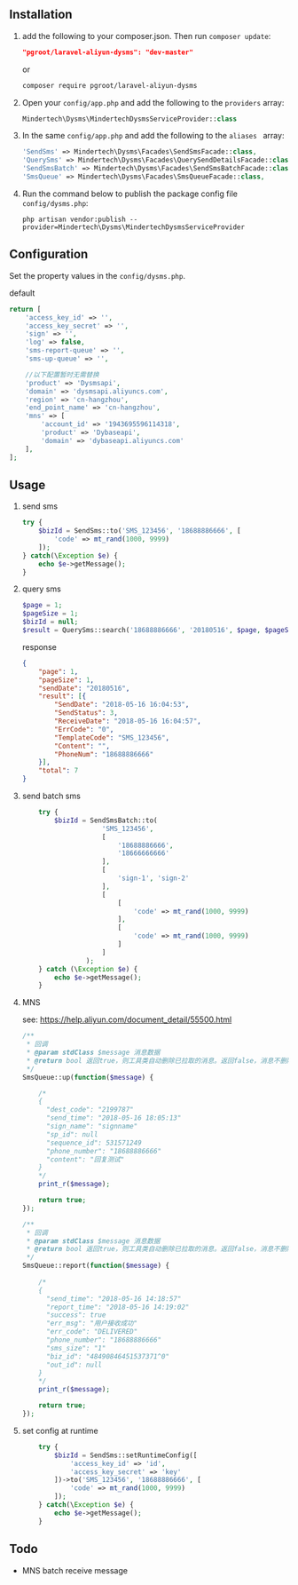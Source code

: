 ## Installation

1. add the following to your composer.json. Then run `composer update`:

    ```json
    "pgroot/laravel-aliyun-dysms": "dev-master"
    ```

    or

    ```bash
    composer require pgroot/laravel-aliyun-dysms
    ```

2. Open your `config/app.php` and add the following to the `providers` array:

    ```php
    Mindertech\Dysms\MindertechDysmsServiceProvider::class
    ```


3. In the same `config/app.php` and add the following to the `aliases ` array: 

    ```php
    'SendSms' => Mindertech\Dysms\Facades\SendSmsFacade::class,
    'QuerySms' => Mindertech\Dysms\Facades\QuerySendDetailsFacade::class,
    'SendSmsBatch' => Mindertech\Dysms\Facades\SendSmsBatchFacade::class,
    'SmsQueue' => Mindertech\Dysms\Facades\SmsQueueFacade::class,
    ```

4. Run the command below to publish the package config file `config/dysms.php`:

    ```shell
    php artisan vendor:publish --provider=Mindertech\Dysms\MindertechDysmsServiceProvider
    ```

## Configuration

Set the property values in the `config/dysms.php`.

default
```php
return [
    'access_key_id' => '',
    'access_key_secret' => '',
    'sign' => '',
    'log' => false,
    'sms-report-queue' => '',
    'sms-up-queue' => '',

    //以下配置暂时无需替换
    'product' => 'Dysmsapi',
    'domain' => 'dysmsapi.aliyuncs.com',
    'region' => 'cn-hangzhou',
    'end_point_name' => 'cn-hangzhou',
    'mns' => [
        'account_id' => '1943695596114318',
        'product' => 'Dybaseapi',
        'domain' => 'dybaseapi.aliyuncs.com'
    ],
];
```



## Usage


1. send sms

    ```php
    try {
        $bizId = SendSms::to('SMS_123456', '18688886666', [
            'code' => mt_rand(1000, 9999)
        ]);
    } catch(\Exception $e) {
        echo $e->getMessage();
    }
    ```

2. query sms 

    ```php 
    $page = 1;
    $pageSize = 1;
    $bizId = null;
    $result = QuerySms::search('18688886666', '20180516', $page, $pageSize, $bizId);
    ```

    response
    
    ```json
    {
        "page": 1,
        "pageSize": 1,
        "sendDate": "20180516",
        "result": [{
            "SendDate": "2018-05-16 16:04:53",
            "SendStatus": 3,
            "ReceiveDate": "2018-05-16 16:04:57",
            "ErrCode": "0",
            "TemplateCode": "SMS_123456",
            "Content": "",
            "PhoneNum": "18688886666"
        }],
        "total": 7
    }
    ```

3. send batch sms

    ```php 
        try {
            $bizId = SendSmsBatch::to(
                        'SMS_123456', 
                        [
                            '18688886666',
                            '18666666666'
                        ], 
                        [
                            'sign-1', 'sign-2'
                        ],
                        [
                            [
                                'code' => mt_rand(1000, 9999)
                            ],
                            [
                                'code' => mt_rand(1000, 9999)
                            ]
                        ]
                    );
        } catch (\Exception $e) {
            echo $e->getMessage();
        }
    ```

4. MNS

    see: https://help.aliyun.com/document_detail/55500.html

    ```php 
    /**
     * 回调
     * @param stdClass $message 消息数据
     * @return bool 返回true，则工具类自动删除已拉取的消息。返回false，消息不删除可以下次获取
     */
    SmsQueue::up(function($message) {
    
        /*
        {
          "dest_code": "2199787"
          "send_time": "2018-05-16 18:05:13"
          "sign_name": "signname"
          "sp_id": null
          "sequence_id": 531571249
          "phone_number": "18688886666"
          "content": "回复测试"
        }
        */
        print_r($message);
    
        return true;
    });
    ```

    ```php 
    /**
     * 回调
     * @param stdClass $message 消息数据
     * @return bool 返回true，则工具类自动删除已拉取的消息。返回false，消息不删除可以下次获取
     */
    SmsQueue::report(function($message) {
        
        /*
        {
          "send_time": "2018-05-16 14:18:57"
          "report_time": "2018-05-16 14:19:02"
          "success": true
          "err_msg": "用户接收成功"
          "err_code": "DELIVERED"
          "phone_number": "18688886666"
          "sms_size": "1"
          "biz_id": "48490846451537371^0"
          "out_id": null
        }
        */
        print_r($message);
    
        return true;
    });
    ```

5. set config at runtime

    ```php 
        try {
            $bizId = SendSms::setRuntimeConfig([
                'access_key_id' => 'id',
                'access_key_secret' => 'key'
            ])->to('SMS_123456', '18688886666', [
                'code' => mt_rand(1000, 9999)
            ]);
        } catch(\Exception $e) {
            echo $e->getMessage();
        }
    ```

## Todo

* MNS batch receive message